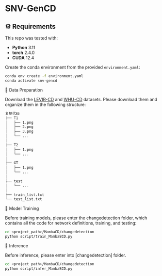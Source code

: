 # SNV-GenCD

## ⚙️ Requirements

This repo was tested with:
- **Python** 3.11  
- **torch** 2.4.0  
- **CUDA** 12.4  

Create the conda environment from the provided `environment.yaml`:

```bash
conda env create -f environment.yaml
conda activate snv-gencd
```
💬 Data Preparation

Download the [LEVIR-CD](https://justchenhao.github.io/LEVIR/) and [WHU-CD](http://gpcv.whu.edu.cn/data/building_dataset.html) datasets. Please download them and organize them in the following structure:

```bash
复制代码
├── T1
│   ├── 1.png
│   ├── 2.png
│   ├── 3.png
│   └── ...
│
├── T2
│   ├── 1.png
│   └── ... 
│
├── GT
│   ├── 1.png 
│   └── ...   
│
├── test
│   └── ...
│
├── train_list.txt   
└── test_list.txt
```
💬 Model Training

Before training models, please enter the changedetection folder, which contains all the code for network definitions, training, and testing:

```bash
cd <project_path>/MambaCD/changedetection
python script/train_MambaBCD.py
```

💬 Inference

Before inference, please enter into [changedetection] folder.

```bash
cd <project_path>/MambaCD/changedetection
python script/infer_MambaBCD.py
```
